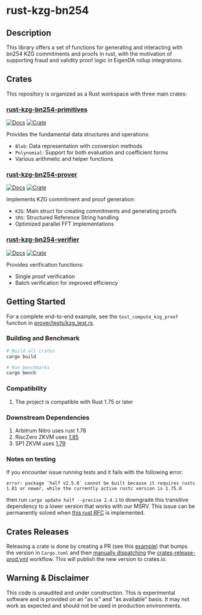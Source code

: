 # rust-kzg-bn254

## Description

This library offers a set of functions for generating and interacting with bn254 KZG commitments and proofs in rust, with the motivation of supporting fraud and validity proof logic in EigenDA rollup integrations.

## Crates

This repository is organized as a Rust workspace with three main crates:

### [rust-kzg-bn254-primitives](./primitives)

[![Docs](https://docs.rs/rust-kzg-bn254-primitives/badge.svg)](https://docs.rs/rust-kzg-bn254-primitives/latest/rust_kzg_bn254_primitives/)
[![Crate](https://img.shields.io/crates/v/rust-kzg-bn254-primitives.svg)](https://crates.io/crates/rust-kzg-bn254-primitives)

Provides the fundamental data structures and operations:
- `Blob`: Data representation with conversion methods
- `Polynomial`: Support for both evaluation and coefficient forms
- Various arithmetic and helper functions

### [rust-kzg-bn254-prover](./prover)

[![Docs](https://docs.rs/rust-kzg-bn254-prover/badge.svg)](https://docs.rs/rust-kzg-bn254-prover/latest/rust_kzg_bn254_prover/)
[![Crate](https://img.shields.io/crates/v/rust-kzg-bn254-prover.svg)](https://crates.io/crates/rust-kzg-bn254-prover)

Implements KZG commitment and proof generation:
- `KZG`: Main struct for creating commitments and generating proofs
- `SRS`: Structured Reference String handling
- Optimized parallel FFT implementations

### [rust-kzg-bn254-verifier](./verifier)

[![Docs](https://docs.rs/rust-kzg-bn254-verifier/badge.svg)](https://docs.rs/rust-kzg-bn254-verifier/latest/rust_kzg_bn254_verifier/)
[![Crate](https://img.shields.io/crates/v/rust-kzg-bn254-verifier.svg)](https://crates.io/crates/rust-kzg-bn254-verifier)

Provides verification functions:
- Single proof verification
- Batch verification for improved efficiency

## Getting Started

For a complete end-to-end example, see the `test_compute_kzg_proof` function in [prover/tests/kzg_test.rs](./prover/tests/kzg_test.rs).

### Building and Benchmark

```bash
# Build all crates
cargo build

# Run benchmarks
cargo bench
```
### Compatibility
1. The project is compatible with Rust 1.75 or later

### Downstream Dependencies
1. Arbitrum Nitro uses rust 1.78
2. RiscZero ZKVM uses [1.85](https://github.com/risc0/risc0/blob/545e967bcf4fc28276e02181915febe12a1a9880/rust-toolchain.toml#L2)
3. SP1 ZKVM uses [1.79](https://github.com/succinctlabs/sp1/blob/81757da015939d8a851d909e8c3df14bdc3b030d/Cargo.toml#L5)


### Notes on testing
If you encounter issue running tests and it fails with the following error:
```
error: package `half v2.5.0` cannot be built because it requires rustc 1.81 or newer, while the currently active rustc version is 1.75.0
```
then run `cargo update half --precise 2.4.1` to downgrade this transitive dependency to a lower version that works with our MSRV.
This issue can be permanently solved when [this rust RFC](https://rust-lang.github.io/rfcs/3537-msrv-resolver.html) is implemented.

## Crates Releases

Releasing a crate is done by creating a PR (see this [example](https://github.com/Layr-Labs/rust-kzg-bn254/pull/49)) that bumps the version in `Cargo.toml` and then [manually dispatching](https://github.com/Layr-Labs/rust-kzg-bn254/actions/workflows/crates-release-prod.yml) the [crates-release-prod.yml](./.github/workflows/crates-release-prod.yml) workflow. This will publish the new version to crates.io.

## Warning & Disclaimer

This code is unaudited and under construction. This is experimental software and is provided on an "as is" and "as available" basis. It may not work as expected and should not be used in production environments.
